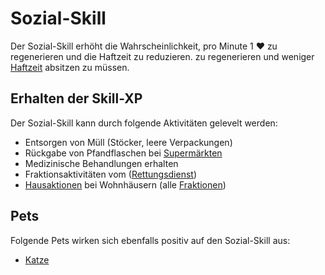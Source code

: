 # Sozial-Skill 

Der Sozial-Skill erhöht die Wahrscheinlichkeit, pro Minute 1 ❤️ zu regenerieren und die Haftzeit zu reduzieren. zu regenerieren und weniger [Haftzeit](../../pages/orte/jva.md) absitzen zu müssen.

## Erhalten der Skill-XP
Der Sozial-Skill kann durch folgende Aktivitäten gelevelt werden:

* Entsorgen von Müll (Stöcker, leere Verpackungen)
* Rückgabe von Pfandflaschen bei [Supermärkten](../../pages/biz/supermarkt.md)
* Medizinische Behandlungen erhalten
* Fraktionsaktivitäten vom ([Rettungsdienst](../../pages/fraktionen/rettungsdienst.md))
* [Hausaktionen](../../pages/fraktionen/hausaktionen.md) bei Wohnhäusern (alle [Fraktionen](../../pages/fraktionen/allgemein.md))

## Pets

Folgende Pets wirken sich ebenfalls positiv auf den Sozial-Skill aus:

* [Katze](../../pages/pets/katze.md)



